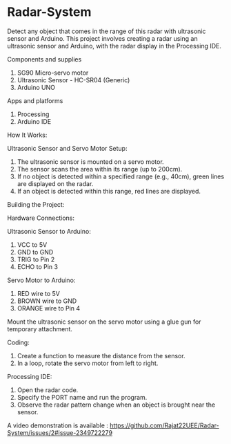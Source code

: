 # Radar-System

Detect any object that comes in the range of this radar with ultrasonic sensor and Arduino.
This project involves creating a radar using an ultrasonic sensor and Arduino, with the radar display in the Processing IDE.

Components and supplies

1. SG90 Micro-servo motor
2. Ultrasonic Sensor - HC-SR04 (Generic)
3. Arduino UNO

Apps and platforms

1. Processing
2. Arduino IDE

How It Works:
  
Ultrasonic Sensor and Servo Motor Setup:

1. The ultrasonic sensor is mounted on a servo motor.
2. The sensor scans the area within its range (up to 200cm).
3. If no object is detected within a specified range (e.g., 40cm), green lines are displayed on the radar.
4. If an object is detected within this range, red lines are displayed.
   
Building the Project:
  
Hardware Connections:

Ultrasonic Sensor to Arduino:
  
1. VCC to 5V
2. GND to GND
3. TRIG to Pin 2
4. ECHO to Pin 3
  
Servo Motor to Arduino:
  
1. RED wire to 5V
2. BROWN wire to GND
3. ORANGE wire to Pin 4

Mount the ultrasonic sensor on the servo motor using a glue gun for temporary attachment.
  
Coding:

1. Create a function to measure the distance from the sensor.
2. In a loop, rotate the servo motor from left to right.

Processing IDE:

1. Open the radar code.
2. Specify the PORT name and run the program.
3. Observe the radar pattern change when an object is brought near the sensor.

 A video demonstration is available : https://github.com/Rajat22UEE/Radar-System/issues/2#issue-2349722279
